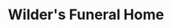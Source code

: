 ---
title: "Wilder's Funeral Home"
url: /rich-square/wilders-funeral-home/
shop: funeral directors
---